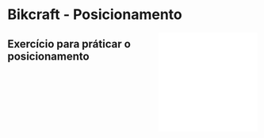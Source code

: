 # Bikcraft - Posicionamento
<img align="right" width="200" src="../origami2.png">

## Exercício para práticar o posicionamento
